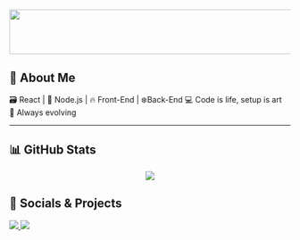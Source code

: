 <h1 align="center">
  <img src="https://media1.giphy.com/media/v1.Y2lkPTc5MGI3NjExaXJscGlvOWxmdGh6ZHB6c3Jzbmh4bWExY3NhZTE3cmQ2YXdna3g0MSZlcD12MV9pbnRlcm5hbF9naWZfYnlfaWQmY3Q9Zw/HwanAI9b7UU10NnJEe/giphy.gif" width="900" height="80">
</h1>

## 📍 About Me
  
🗃️ React | 🚀 Node.js | 🔥 Front-End | ❄️Back-End 
💻 Code is life, setup is art  
🧠 Always evolving

---

## 📊 GitHub Stats

<p align="center">
  <img src="https://github-readme-streak-stats.herokuapp.com/?user=KRAYz-Oficial&theme=chartreuse-dark&hide_border=true" />

## 🔗 Socials & Projects

  <a href="https://instagram.com/@krayz.dev">
    <img src="https://img.shields.io/badge/@krayz.dev-E4405F?style=for-the-badge&logo=instagram&logoColor=white" />
  </a>
  <a href="https://github.com/KRAYz-Oficial">
    <img src="https://img.shields.io/badge/GitHub-100000?style=for-the-badge&logo=github&logoColor=white" />
  </a>
